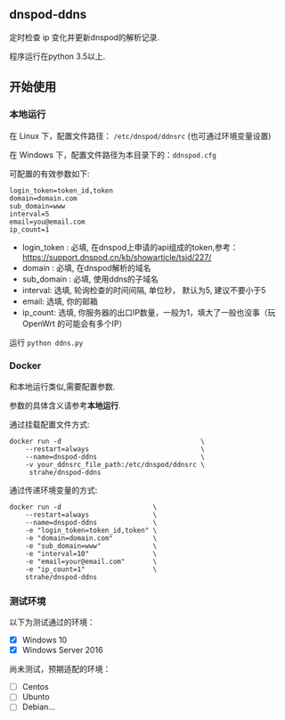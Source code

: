 ## dnspod-ddns

定时检查 ip 变化并更新dnspod的解析记录.

程序运行在python 3.5以上.

## 开始使用

### 本地运行

在 Linux 下，配置文件路径： `/etc/dnspod/ddnsrc` (也可通过环境变量设置)

在 Windows 下，配置文件路径为本目录下的：`ddnspod.cfg`

可配置的有效参数如下:
```
login_token=token_id,token
domain=domain.com
sub_domain=www
interval=5
email=you@email.com
ip_count=1
```

* login_token : 必填, 在dnspod上申请的api组成的token,参考：https://support.dnspod.cn/kb/showarticle/tsid/227/
* domain : 必填, 在dnspod解析的域名
* sub_domain : 必填, 使用ddns的子域名
* interval: 选填, 轮询检查的时间间隔, 单位秒， 默认为5, 建议不要小于5
* email: 选填, 你的邮箱
* ip_count: 选填, 你服务器的出口IP数量，一般为1，填大了一般也没事（玩 OpenWrt 的可能会有多个IP）

运行 `python ddns.py`

### Docker

和本地运行类似,需要配置参数.

参数的具体含义请参考**本地运行**.

通过挂载配置文件方式:

```
docker run -d                                   \
    --restart=always                            \
    --name=dnspod-ddns                          \
    -v your_ddnsrc_file_path:/etc/dnspod/ddnsrc \
     strahe/dnspod-ddns
 ```

通过传递环境变量的方式:

```
docker run -d                       \
    --restart=always                \
    --name=dnspod-ddns              \
    -e "login_token=token_id,token" \
    -e "domain=domain.com"          \
    -e "sub_domain=www"             \
    -e "interval=10"                \
    -e "email=your@email.com"       \
    -e "ip_count=1"                 \
    strahe/dnspod-ddns
```

### 测试环境

以下为测试通过的环境：
- [x] Windows 10
- [x] Windows Server 2016

尚未测试，预期适配的环境：
- [ ] Centos
- [ ] Ubunto
- [ ] Debian...